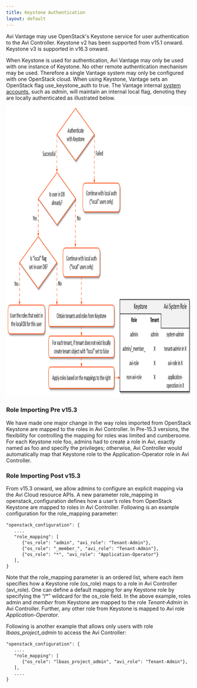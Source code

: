 ```yaml
---
title: Keystone Authentication
layout: default
---
```

Avi Vantage may use OpenStack's Keystone service for user authentication to the Avi Controller.  Keystone v2 has been supported from v15.1 onward.  Keystone v3 is supported in v16.3 onward.

When Keystone is used for authentication, Avi Vantage may only be used with one instance of Keystone. No other remote authentication mechanism may be used. Therefore a single Vantage system may only be configured with one OpenStack cloud.  When using Keystone, Vantage sets an OpenStack flag use_keystone_auth to true.  The Vantage internal <a href="/docs/latest/default-system-accounts">system accounts</a>, such as *admin*, will maintain an internal local flag, denoting they are locally authenticated as illustrated below.

 

<a href="img/Keystone.png"><img class="alignnone wp-image-13695 size-full" src="img/Keystone.png" alt="Avi Vantage authentication with OpenStack Keystone" width="1125" height="789"></a>

### Role Importing Pre v15.3

We have made one major change in the way roles imported from OpenStack Keystone are mapped to the roles in Avi Controller. In Pre-15.3 versions, the flexibility for controlling the mapping for roles was limited and cumbersome. For each Keystone role foo, admins had to create a role in Avi, exactly named as foo and specify the privileges; otherwise, Avi Controller would automatically map that Keystone role to the Application-Operator role in Avi Controller.

### Role Importing Post v15.3

From v15.3 onward, we allow admins to configure an explicit mapping via the Avi Cloud resource APIs. A new parameter role_mapping in openstack_configuration defines how a user’s roles from OpenStack Keystone are mapped to roles in Avi Controller. Following is an example configuration for the role_mapping parameter:

<pre><code class="language-lua">"openstack_configuration": {
   ....
   "role_mapping": [
      {"os_role": "admin", "avi_role": "Tenant-Admin"},
      {"os_role": "_member_", "avi_role": "Tenant-Admin"},
      {"os_role": "*", "avi_role": "Application-Operator"}
   ],
}</code></pre>  

Note that the role_mapping parameter is an ordered list, where each item specifies how a Keystone role (os_role) maps to a role in Avi Controller (avi_role). One can define a default mapping for any Keystone role by specifying the “/*” wildcard for the os_role field. In the above example, roles admin and _member_ from Keystone are mapped to the role *Tenant-Admin* in Avi Controller. Further, any other role from Keystone is mapped to Avi role *Application-Operator*.

Following is another example that allows only users with role *lbaas_project_admin* to access the Avi Controller:


<pre><code class="language-lua">"openstack_configuration": {
   ....
   "role_mapping": [
      {"os_role": "lbaas_project_admin", "avi_role": "Tenant-Admin"},
   ],
   ....
}</code></pre>  